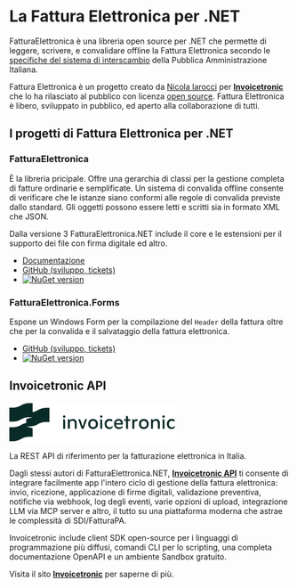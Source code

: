 # La Fattura Elettronica per .NET

FatturaElettronica è una libreria open source per .NET che permette di
leggere, scrivere, e convalidare offline la Fattura Elettronica secondo
le [specifiche del sistema di interscambio][2] della Pubblica Amministrazione
Italiana.

Fattura Elettronica è un progetto creato da [Nicola Iarocci][ni] per
[__Invoicetronic__][it] che lo ha rilasciato al pubblico con licenza [open
source][bsd]. Fattura Elettronica è libero, sviluppato in pubblico, ed aperto
alla collaborazione di tutti.

## I progetti di Fattura Elettronica per .NET

### FatturaElettronica

È la libreria pricipale. Offre una gerarchia di classi per la gestione
completa di fatture ordinarie e semplificate. Un sistema di convalida offline
consente di verificare che le istanze siano conformi alle regole di convalida
previste dallo standard. Gli oggetti possono essere letti e scritti sia in
formato XML che JSON.

Dalla versione 3 FatturaElettronica.NET include il core e le  estensioni per il supporto 
dei file con firma digitale ed altro.

- [Documentazione](/docs)
- [GitHub (sviluppo, tickets)](https://github.com/FatturaElettronica/FatturaElettronica.NET)
- [![NuGet version](https://badge.fury.io/nu/FatturaElettronica.svg)](https://badge.fury.io/nu/FatturaElettronica)

### FatturaElettronica.Forms

Espone un Windows Form per la compilazione del `Header` della fattura oltre
che per la convalida e il salvataggio della fattura elettronica.

- [GitHub (sviluppo, tickets)](https://github.com/FatturaElettronica/FatturaElettronica.Forms)
- [![NuGet version](https://badge.fury.io/nu/FatturaElettronica.Forms.svg)](https://badge.fury.io/nu/FatturaElettronica.Forms)

## Invoicetronic API
[<img src="https://raw.githubusercontent.com/FatturaElettronica/FatturaElettronica.NET/master/Artwork/invoicetronic.svg" alt="Invoicetornic logo." width="298">](https://invoicetronic.com)

La REST API di riferimento per la fatturazione elettronica in Italia.

Dagli stessi autori di FatturaElettronica.NET, [__Invoicetronic API__][it] ti consente di integrare facilmente app l'intero ciclo di gestione della fattura elettronica: invio, ricezione, applicazione di firme digitali, validazione preventiva, notifiche via webhook, log degli eventi, varie opzioni di upload, integrazione LLM via MCP server e altro, il tutto su una piattaforma moderna che astrae le complessità di SDI/FatturaPA.

Invoicetronic include client SDK open-source per i linguaggi di programmazione più diffusi, comandi CLI per lo scripting, una completa documentazione OpenAPI e un ambiente Sandbox gratuito.

Visita il sito [__Invoicetronic__][it] per saperne di più.

[1]: https://nicolaiarocci.com/fattura-elettronica-open-source/
[2]: https://www.agenziaentrate.gov.it/portale/web/guest/specifiche-tecniche-versione-1.8
[ni]: https://nicolaiarocci.com
[it]: https://invoicetronic.com
[bsd]: http://github.com/FatturaElettronica/FatturaElettronica.NET/blob/master/LICENSE.txt
[ghs]: https://github.com/sponsors/nicolaiarocci
